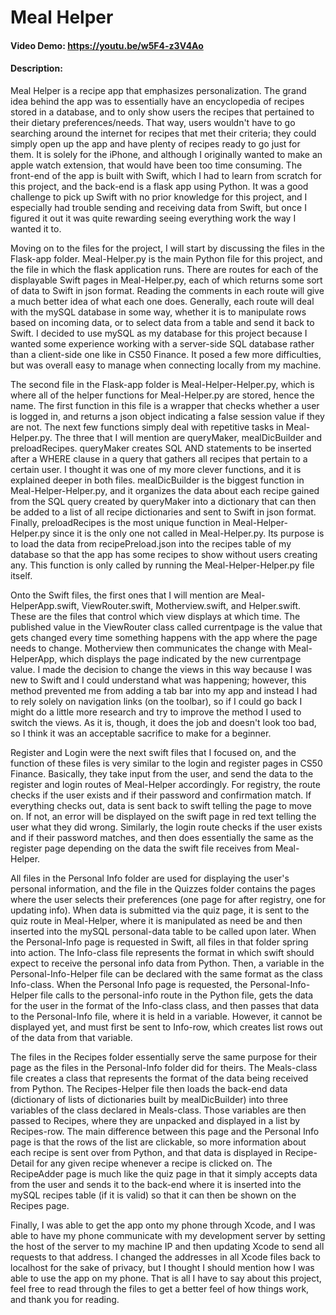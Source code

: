 # Meal Helper
#### Video Demo: https://youtu.be/w5F4-z3V4Ao
#### Description:
Meal Helper is a recipe app that emphasizes personalization. The grand idea behind the app was to essentially have an encyclopedia of recipes stored in a database, and to only show users the recipes that pertained to their dietary preferences/needs. That way, users wouldn't have to go searching around the internet for recipes that met their criteria; they could simply open up the app and have plenty of recipes ready to go just for them. It is solely for the iPhone, and although I originally wanted to make an apple watch extension, that would have been too time consuming. The front-end of the app is built with Swift, which I had to learn from scratch for this project, and the back-end is a flask app using Python. It was a good challenge to pick up Swift with no prior knowledge for this project, and I especially had trouble sending and receiving data from Swift, but once I figured it out it was quite rewarding seeing everything work the way I wanted it to.

Moving on to the files for the project, I will start by discussing the files in the Flask-app folder. Meal-Helper.py is the main Python file for this project, and the file in which the flask application runs. There are routes for each of the displayable Swift pages in Meal-Helper.py, each of which returns some sort of data to Swift in json format. Reading the comments in each route will give a much better idea of what each one does. Generally, each route will deal with the mySQL database in some way, whether it is to manipulate rows based on incoming data, or to select data from a table and send it back to Swift. I decided to use mySQL as my database for this project because I wanted some experience working with a server-side SQL database rather than a client-side one like in CS50 Finance. It posed a few more difficulties, but was overall easy to manage when connecting locally from my machine. 

The second file in the Flask-app folder is Meal-Helper-Helper.py, which is where all of the helper functions for Meal-Helper.py are stored, hence the name. The first function in this file is a wrapper that checks whether a user is logged in, and returns a json object indicating a false session value if they are not. The next few functions simply deal with repetitive tasks in Meal-Helper.py. The three that I will mention are queryMaker, mealDicBuilder and preloadRecipes. queryMaker creates SQL AND statements to be inserted after a WHERE clause in a query that gathers all recipes that pertain to a certain user. I thought it was one of my more clever functions, and it is explained deeper in both files. mealDicBuilder is the biggest function in Meal-Helper-Helper.py, and it organizes the data about each recipe gained from the SQL query created by queryMaker into a dictionary that can then be added to a list of all recipe dictionaries and sent to Swift in json format. Finally, preloadRecipes is the most unique function in Meal-Helper-Helper.py since it is the only one not called in Meal-Helper.py. Its purpose is to load the data from recipePreload.json into the recipes table of my database so that the app has some recipes to show without users creating any. This function is only called by running the Meal-Helper-Helper.py file itself.

Onto the Swift files, the first ones that I will mention are Meal-HelperApp.swift, ViewRouter.swift, Motherview.swift, and Helper.swift. These are the files that control which view displays at which time. The published value in the ViewRouter class called currentpage is the value that gets changed every time something happens with the app where the page needs to change. Motherview then communicates the change with Meal-HelperApp, which displays the page indicated by the new currentpage value. I made the decision to change the views in this way because I was new to Swift and I could understand what was happening; however, this method prevented me from adding a tab bar into my app and instead I had to rely solely on navigation links (on the toolbar), so if I could go back I might do a little more research and try to improve the method I used to switch the views. As it is, though, it does the job and doesn't look too bad, so I think it was an acceptable sacrifice to make for a beginner.

Register and Login were the next swift files that I focused on, and the function of these files is very similar to the login and register pages in CS50 Finance. Basically, they take input from the user, and send the data to the register and login routes of Meal-Helper accordingly. For registry, the route checks if the user exists and if their password and confirmation match. If everything checks out, data is sent back to swift telling the page to move on. If not, an error will be displayed on the swift page in red text telling the user what they did wrong. Similarly, the login route checks if the user exists and if their password matches, and then does essentially the same as the register page depending on the data the swift file receives from Meal-Helper.

All files in the Personal Info folder are used for displaying the user's personal information, and the file in the Quizzes folder contains the pages where the user selects their preferences (one page for after registry, one for updating info). When data is submitted via the quiz page, it is sent to the quiz route in Meal-Helper, where it is manipulated as need be and then inserted into the mySQL personal-data table to be called upon later. When the Personal-Info page is requested in Swift, all files in that folder spring into action. The Info-class file represents the format in which swift should expect to receive the personal info data from Python. Then, a variable in the Personal-Info-Helper file can be declared with the same format as the class Info-class. When the Personal Info page is requested, the Personal-Info-Helper file calls to the personal-info route in the Python file, gets the data for the user in the format of the Info-class class, and then passes that data to the Personal-Info file, where it is held in a variable. However, it cannot be displayed yet, and must first be sent to Info-row, which creates list rows out of the data from that variable.

The files in the Recipes folder essentially serve the same purpose for their page as the files in the Personal-Info folder did for theirs. The Meals-class file creates a class that represents the format of the data being received from Python. The Recipes-Helper file then loads the back-end data (dictionary of lists of dictionaries built by mealDicBuilder) into three variables of the class declared in Meals-class. Those variables are then passed to Recipes, where they are unpacked and displayed in a list by Recipes-row. The main difference between this page and the Personal Info page is that the rows of the list are clickable, so more information about each recipe is sent over from Python, and that data is displayed in Recipe-Detail for any given recipe whenever a recipe is clicked on. The RecipeAdder page is much like the quiz page in that it simply accepts data from the user and sends it to the back-end where it is inserted into the mySQL recipes table (if it is valid) so that it can then be shown on the Recipes page.

Finally, I was able to get the app onto my phone through Xcode, and I was able to have my phone communicate with my development server by setting the host of the server to my machine IP and then updating Xcode to send all requests to that address. I changed the addresses in all Xcode files back to localhost for the sake of privacy, but I thought I should mention how I was able to use the app on my phone. That is all I have to say about this project, feel free to read through the files to get a better feel of how things work, and thank you for reading.